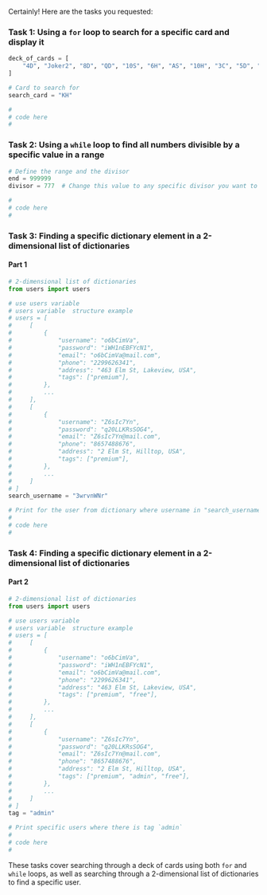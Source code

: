 Certainly! Here are the tasks you requested:

### Task 1: Using a `for` loop to search for a specific card and display it

```python
deck_of_cards = [
    "4D", "Joker2", "8D", "QD", "10S", "6H", "AS", "10H", "3C", "5D", "KC", "6S", "7D", "AD", "10C", "2H", "2S", "JS", "3D", "8S", "KS", "6D", "4C", "5H", "3S", "Joker1", "KH", "9D", "4H", "QH", "QC", "4S", "2D", "9H", "2C", "9S", "8H", "8C", "JD", "7C", "JC", "AH", "QS", "5C", "9C", "3H", "7H", "5S", "6C", "AC", "7S", "10D"
]

# Card to search for
search_card = "KH"

#
# code here
#
```

### Task 2: Using a `while` loop to find all numbers divisible by a specific value in a range

```python
# Define the range and the divisor
end = 999999
divisor = 777  # Change this value to any specific divisor you want to use

#
# code here
#
```

### Task 3: Finding a specific dictionary element in a 2-dimensional list of dictionaries

#### Part 1

```python
# 2-dimensional list of dictionaries
from users import users

# use users variable
# users variable  structure example
# users = [
#     [
#         {
#             "username": "o6bCimVa",
#             "password": "iWH1nEBFYcN1",
#             "email": "o6bCimVa@mail.com",
#             "phone": "2299626341",
#             "address": "463 Elm St, Lakeview, USA",
#             "tags": ["premium"],
#         },
#         ...
#     ],
#     [
#         {
#             "username": "Z6sIc7Yn",
#             "password": "q20LLKRsSOG4",
#             "email": "Z6sIc7Yn@mail.com",
#             "phone": "8657488676",
#             "address": "2 Elm St, Hilltop, USA",
#             "tags": ["premium"],
#         },
#         ...
#     ]
# ]
search_username = "3wrvnWNr"

# Print for the user from dictionary where username in "search_username"
#
# code here
#
```

### Task 4: Finding a specific dictionary element in a 2-dimensional list of dictionaries

#### Part 2

```python
# 2-dimensional list of dictionaries
from users import users

# use users variable
# users variable  structure example
# users = [
#     [
#         {
#             "username": "o6bCimVa",
#             "password": "iWH1nEBFYcN1",
#             "email": "o6bCimVa@mail.com",
#             "phone": "2299626341",
#             "address": "463 Elm St, Lakeview, USA",
#             "tags": ["premium", "free"],
#         },
#         ...
#     ],
#     [
#         {
#             "username": "Z6sIc7Yn",
#             "password": "q20LLKRsSOG4",
#             "email": "Z6sIc7Yn@mail.com",
#             "phone": "8657488676",
#             "address": "2 Elm St, Hilltop, USA",
#             "tags": ["premium", "admin", "free"],
#         },
#         ...
#     ]
# ]
tag = "admin"

# Print specific users where there is tag `admin`
#
# code here
#
```

These tasks cover searching through a deck of cards using both `for` and `while` loops, as well as searching through a 2-dimensional list of dictionaries to find a specific user.
